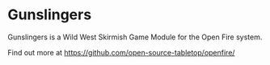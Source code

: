 # Gunslingers

Gunslingers is a Wild West Skirmish Game Module for the Open Fire system.

Find out more at https://github.com/open-source-tabletop/openfire/

